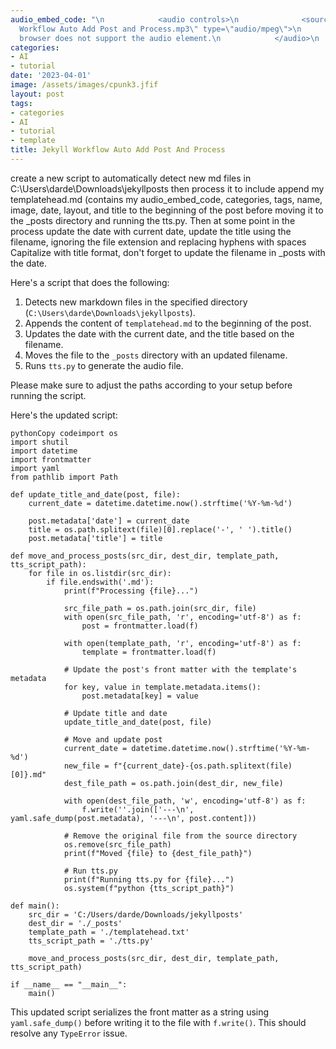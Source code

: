 ```yaml
---
audio_embed_code: "\n            <audio controls>\n              <source src=\"/assets/audio/2023-04-01-Jekyll
  Workflow Auto Add Post and Process.mp3\" type=\"audio/mpeg\">\n              Your
  browser does not support the audio element.\n            </audio>\n            "
categories:
- AI
- tutorial
date: '2023-04-01'
image: /assets/images/cpunk3.jfif
layout: post
tags:
- categories
- AI
- tutorial
- template
title: Jekyll Workflow Auto Add Post And Process
---
```


create a new script to automatically detect new md files in C:\\Users\\darde\\Downloads\\jekyllposts then process it to include append my templatehead.md (contains my audio\_embed\_code, categories, tags, name, image, date, layout, and title to the beginning of the post before moving it to the \_posts directory and running the tts.py. Then at some point in the process update the date with current date, update the title using the filename, ignoring the file extension and replacing hyphens with spaces Capitalize with title format, don't forget to update the filename in \_posts with the date.


Here's a script that does the following:

1.  Detects new markdown files in the specified directory (`C:\Users\darde\Downloads\jekyllposts`).
2.  Appends the content of `templatehead.md` to the beginning of the post.
3.  Updates the date with the current date, and the title based on the filename.
4.  Moves the file to the `_posts` directory with an updated filename.
5.  Runs `tts.py` to generate the audio file.

Please make sure to adjust the paths according to your setup before running the script.


Here's the updated script:


```
pythonCopy codeimport os
import shutil
import datetime
import frontmatter
import yaml
from pathlib import Path

def update_title_and_date(post, file):
    current_date = datetime.datetime.now().strftime('%Y-%m-%d')

    post.metadata['date'] = current_date
    title = os.path.splitext(file)[0].replace('-', ' ').title()
    post.metadata['title'] = title

def move_and_process_posts(src_dir, dest_dir, template_path, tts_script_path):
    for file in os.listdir(src_dir):
        if file.endswith('.md'):
            print(f"Processing {file}...")

            src_file_path = os.path.join(src_dir, file)
            with open(src_file_path, 'r', encoding='utf-8') as f:
                post = frontmatter.load(f)

            with open(template_path, 'r', encoding='utf-8') as f:
                template = frontmatter.load(f)

            # Update the post's front matter with the template's metadata
            for key, value in template.metadata.items():
                post.metadata[key] = value

            # Update title and date
            update_title_and_date(post, file)

            # Move and update post
            current_date = datetime.datetime.now().strftime('%Y-%m-%d')
            new_file = f"{current_date}-{os.path.splitext(file)[0]}.md"
            dest_file_path = os.path.join(dest_dir, new_file)

            with open(dest_file_path, 'w', encoding='utf-8') as f:
                f.write(''.join(['---\n', yaml.safe_dump(post.metadata), '---\n', post.content]))

            # Remove the original file from the source directory
            os.remove(src_file_path)
            print(f"Moved {file} to {dest_file_path}")

            # Run tts.py
            print(f"Running tts.py for {file}...")
            os.system(f"python {tts_script_path}")

def main():
    src_dir = 'C:/Users/darde/Downloads/jekyllposts'
    dest_dir = './_posts'
    template_path = './templatehead.txt'
    tts_script_path = './tts.py'

    move_and_process_posts(src_dir, dest_dir, template_path, tts_script_path)

if __name__ == "__main__":
    main()

```

This updated script serializes the front matter as a string using `yaml.safe_dump()` before writing it to the file with `f.write()`. This should resolve any `TypeError` issue.